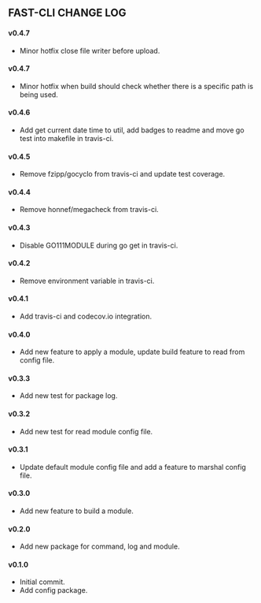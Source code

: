 FAST-CLI CHANGE LOG
-------------------

#### v0.4.7

- Minor hotfix close file writer before upload.

#### v0.4.7

- Minor hotfix when build should check whether there is a specific path is being used.

#### v0.4.6

- Add get current date time to util, add badges to readme and move go test into makefile in travis-ci.

#### v0.4.5

- Remove fzipp/gocyclo from travis-ci and update test coverage.

#### v0.4.4

- Remove honnef/megacheck from travis-ci.

#### v0.4.3

- Disable GO111MODULE during go get in travis-ci.

#### v0.4.2

- Remove environment variable in travis-ci.

#### v0.4.1

- Add travis-ci and codecov.io integration.

#### v0.4.0

- Add new feature to apply a module, update build feature to read from config file.

#### v0.3.3

- Add new test for package log.

#### v0.3.2

- Add new test for read module config file.

#### v0.3.1

- Update default module config file and add a feature to marshal config file.

#### v0.3.0

- Add new feature to build a module.

#### v0.2.0

- Add new package for command, log and module.

#### v0.1.0

- Initial commit.
- Add config package.